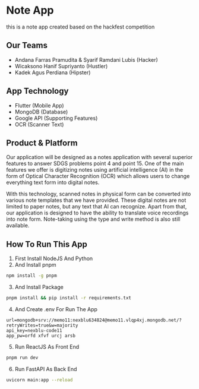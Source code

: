 # Note App
this is a note app created based on the hackfest competition

## Our Teams
- Andana Farras Pramudita & Syarif Ramdani Lubis (Hacker)
- Wicaksono Hanif Supriyanto (Hustler)
- Kadek Agus Perdiana (Hipster)

## App Technology
- Flutter (Mobile App)
- MongoDB (Database)
- Google API (Supporting Features)
- OCR (Scanner Text)

## Product & Platform
Our application will be designed as a notes application with
several superior features to answer SDGS problems point 4
and point 15. One of the main features we offer is digitizing
notes using artificial intelligence (AI) in the form of Optical
Character Recognition (OCR) which allows users to change
everything text form into digital notes.

With this technology, scanned notes in physical form can be
converted into various note templates that we have provided.
These digital notes are not limited to paper notes, but any text
that AI can recognize. Apart from that, our application is
designed to have the ability to translate voice recordings into
note form. Note-taking using the type and write method is
also still available.

## How To Run This App
1. First Install NodeJS And Python
2. And Install pnpm
```zsh
npm install -g pnpm
```
3. And Install Package
```zsh
pnpm install && pip install -r requirements.txt
```
4. And Create .env For Run The App
```env
url=mongodb+srv://memo11:nexblu634824@memo11.vlqp4xj.mongodb.net/?retryWrites=true&w=majority
api_key=nexblu-code11
app_pw=orfd xfvf urcj arsb
```
5. Run ReactJS As Front End
```zsh
pnpm run dev
```
6. Run FastAPI As Back End
```zsh
uvicorn main:app --reload
```

